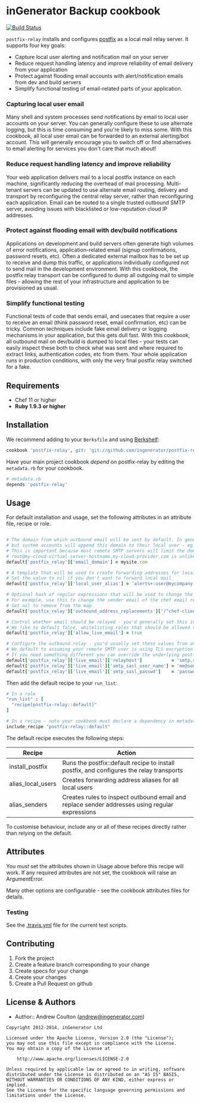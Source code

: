 inGenerator Backup cookbook
=================================
[![Build Status](https://travis-ci.org/ingenerator/chef-postfix-relay.png?branch=master)](https://travis-ci.org/ingenerator/chef-postfix-relay)

`postfix-relay` installs and configures [postfix](http://www.postfix.org/) as a local mail relay server.
It supports four key goals:

* Capture local user alerting and notification mail on your server
* Reduce request handling latency and improve reliability of email delivery from your application
* Protect against flooding email accounts with alert/notification emails from dev and build servers
* Simplify functional testing of email-related parts of your application.

### Capturing local user email
Many shell and system processes send notifications by email to local user accounts on your server. You
can generally configure these to use alternate logging, but this is time consuming and you're likely to
miss some. With this cookbook, all local user email can be forwarded to an external alerting/bot account.
This will generally encourage you to switch off or find alternatives to email alerting for services you
don't care that much about!

### Reduce request handling latency and improve reliability
Your web application delivers mail to a local postfix instance on each machine, significantly reducing
the overhead of mail processing. Multi-tenant servers can be updated to use alternate email routing,
delivery and transport by reconfiguring the central relay server, rather than reconfiguring each
application. Email can be routed to a single trusted outbound SMTP server, avoiding issues with 
blacklisted or low-reputation cloud IP addresses.

### Protect against flooding email with dev/build notifications
Applications on development and build servers often generate high volumes of error notifications, 
application-related email (signup confirmations, password resets, etc). Often a dedicated external
mailbox has to be set up to receive and dump this traffic, or applications individually configured
not to send mail in the development environment. With this cookbook, the postfix relay transport
can be configured to dump all outgoing mail to simple files - allowing the rest of your infrastructure
and application to be provisioned as usual.

### Simplify functional testing
Functional tests of code that sends email, and usecases that require a user to receive an email (think
password reset, email confirmation, etc) can be tricky. Common techniques include fake email delivery 
or logging mechanisms in your application, but this gets dull fast. With this cookbook, all outbound
mail on dev/build is dumped to local files - your tests can easily inspect these both to check what 
was sent and where required to extract links, authentication codes, etc from them. Your whole application
runs in production conditions, with only the very final postfix relay switched for a fake.

Requirements
------------
- Chef 11 or higher
- **Ruby 1.9.3 or higher**

Installation
------------
We recommend adding to your `Berksfile` and using [Berkshelf](http://berkshelf.com/):

```ruby
cookbook 'postfix-relay', git: 'git://github.com/ingenerator/postfix-relay', branch: 'master'
```

Have your main project cookbook *depend* on postfix-relay by editing the `metadata.rb` for your cookbook. 

```ruby
# metadata.rb
depends 'postfix-relay'
```

Usage
-----

For default installation and usage, set the following attributes in an attribute file, recipe or role.

```ruby

# The domain from which outbound email will be sent by default. In general your application should send with a full email address,
# but system accounts will append this domain to their local user - eg cron output will come from root@mysite.com.
# This is important because most remote SMTP servers will limit the domains they'll transfer mail for, so for example 
# root@my-cloud-virtual-server-hostname.my-cloud-provider.com is unlikely to make it through.
default['postfix_relay']['email_domain'] = mysite.com

# A template that will be used to create forwarding addresses for local users. :user will be replaced with the username
# Set the value to nil if you don't want to forward local mail
default['postfix_relay']['local_user_alias'] = 'alerts+:user@mycompany.com'

# Optional hash of regular expressions that will be used to change the sender email address of outbound mail
# For example, use this to change the sender email of the chef email reporting gem, which otherwise defaults to chef-client@{fqdn}
# Set nil to remove from the map
default['postfix_relay']['outbound_address_replacements']['/^chef-client@([^.]+).*$/'] = 'chef.${1}@mysite.com'

# Control whether email should be relayed - you'd generally set this in a role. 
# We like to default false, whitelisting roles that should be allowed to send mail
default['postfix_relay']['allow_live_email'] = true

# Configure the outbound relay - you'd usually set these values from an encrypted databag
# We default to assuming your remote SMTP user is using TLS encryption and requires login and authentication
# If you need something different you can override the underlying postfix attributes
default['postfix_relay']['live_email']['relayhost']           = 'smtp.somewhere.com:587'
default['postfix_relay']['live_email']['smtp_sasl_user_name'] = 'me@somewhere.com'
default['postfix_relay']['live_email']['smtp_sasl_passwd']    = 'password'

```

Then add the default recipe to your `run_list`:
```ruby
# In a role
"run_list" : [
  "recipe[postfix-relay::default]"
]

# In a recipe - note your cookbook must declare a dependency in metadata.rb as above
include_recipe "postfix-relay::default"
```

The default recipe executes the following steps:

| Recipe            | Action                                                                                              |
|-------------------|-----------------------------------------------------------------------------------------------------|
| install_postfix   | Runs the postfix::default recipe to install postfix, and configures the relay transports            |
| alias_local_users | Creates forwarding address aliases for all local users                                              |
| alias_senders     | Creates rules to inspect outbound email and replace sender addresses using regular expressions      |
  
To customise behaviour, include any or all of these recipes directly rather than relying on the default.

Attributes
----------

You *must* set the attributes shown in Usage above before this recipe will work. If any required attributes are not set, 
the cookbook will raise an ArgumentError.

Many other options are configurable - see the cookbook attributes files for details.

### Testing
See the [.travis.yml](.travis.yml) file for the current test scripts.

Contributing
------------
1. Fork the project
2. Create a feature branch corresponding to your change
3. Create specs for your change
4. Create your changes
4. Create a Pull Request on github

License & Authors
-----------------
- Author:: Andrew Coulton (andrew@ingenerator.com)

```text
Copyright 2012-2014, inGenerator Ltd

Licensed under the Apache License, Version 2.0 (the "License");
you may not use this file except in compliance with the License.
You may obtain a copy of the License at

    http://www.apache.org/licenses/LICENSE-2.0

Unless required by applicable law or agreed to in writing, software
distributed under the License is distributed on an "AS IS" BASIS,
WITHOUT WARRANTIES OR CONDITIONS OF ANY KIND, either express or implied.
See the License for the specific language governing permissions and
limitations under the License.
```